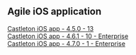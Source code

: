 ## Agile iOS application

[Castleton iOS app - 4.5.0 - 13](itms-services://?action=download-manifest&url=https://dl.dropboxusercontent.com/s/wnzxrba5xxlsi5l/Castleton-4.5.0-13.plist)  
[Castleton iOS app - 4.6.1 - 10 - Enterprise](itms-services://?action=download-manifest&url=https://dl.dropboxusercontent.com/s/99kk4kv98szviea/MRI-Agile-4.6.1-10.plist)  
[Castleton iOS app - 4.7.0 - 1 - Enterprise](itms-services://?action=download-manifest&url=https://dl.dropboxusercontent.com/s/9859r02711h7hqa/MRI-Agile-4.7.0-1.plist)  
